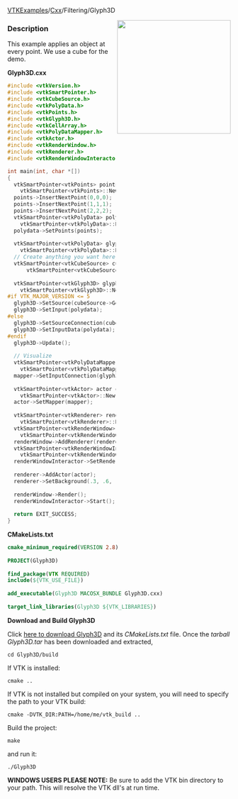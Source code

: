 [VTKExamples](/index/)/[Cxx](/Cxx)/Filtering/Glyph3D

<img align="right" src="https://github.com/lorensen/VTKExamples/blob/gh-pages/Testing/Baseline/Filtering/TestGlyph3D.png?raw=true" width="256" />

### Description
This example applies an object at every point. We use a cube for the demo.

**Glyph3D.cxx**
```c++
#include <vtkVersion.h>
#include <vtkSmartPointer.h>
#include <vtkCubeSource.h>
#include <vtkPolyData.h>
#include <vtkPoints.h>
#include <vtkGlyph3D.h>
#include <vtkCellArray.h>
#include <vtkPolyDataMapper.h>
#include <vtkActor.h>
#include <vtkRenderWindow.h>
#include <vtkRenderer.h>
#include <vtkRenderWindowInteractor.h>

int main(int, char *[])
{
  vtkSmartPointer<vtkPoints> points = 
    vtkSmartPointer<vtkPoints>::New();
  points->InsertNextPoint(0,0,0);
  points->InsertNextPoint(1,1,1);
  points->InsertNextPoint(2,2,2);
  vtkSmartPointer<vtkPolyData> polydata = 
    vtkSmartPointer<vtkPolyData>::New();
  polydata->SetPoints(points);
 
  vtkSmartPointer<vtkPolyData> glyph = 
    vtkSmartPointer<vtkPolyData>::New();
  // Create anything you want here, we will use a cube for the demo.
  vtkSmartPointer<vtkCubeSource> cubeSource = 
      vtkSmartPointer<vtkCubeSource>::New();
 
  vtkSmartPointer<vtkGlyph3D> glyph3D = 
    vtkSmartPointer<vtkGlyph3D>::New();
#if VTK_MAJOR_VERSION <= 5
  glyph3D->SetSource(cubeSource->GetOutput());
  glyph3D->SetInput(polydata);
#else
  glyph3D->SetSourceConnection(cubeSource->GetOutputPort());
  glyph3D->SetInputData(polydata);
#endif
  glyph3D->Update();
    
  // Visualize
  vtkSmartPointer<vtkPolyDataMapper> mapper = 
    vtkSmartPointer<vtkPolyDataMapper>::New();
  mapper->SetInputConnection(glyph3D->GetOutputPort());
 
  vtkSmartPointer<vtkActor> actor = 
    vtkSmartPointer<vtkActor>::New();
  actor->SetMapper(mapper);
 
  vtkSmartPointer<vtkRenderer> renderer = 
    vtkSmartPointer<vtkRenderer>::New();
  vtkSmartPointer<vtkRenderWindow> renderWindow = 
    vtkSmartPointer<vtkRenderWindow>::New();
  renderWindow->AddRenderer(renderer);
  vtkSmartPointer<vtkRenderWindowInteractor> renderWindowInteractor = 
    vtkSmartPointer<vtkRenderWindowInteractor>::New();
  renderWindowInteractor->SetRenderWindow(renderWindow);
 
  renderer->AddActor(actor);
  renderer->SetBackground(.3, .6, .3); // Background color green
 
  renderWindow->Render();
  renderWindowInteractor->Start();
 
  return EXIT_SUCCESS;
}
```
**CMakeLists.txt**
```cmake
cmake_minimum_required(VERSION 2.8)
 
PROJECT(Glyph3D)
 
find_package(VTK REQUIRED)
include(${VTK_USE_FILE})
 
add_executable(Glyph3D MACOSX_BUNDLE Glyph3D.cxx)
 
target_link_libraries(Glyph3D ${VTK_LIBRARIES})
```

**Download and Build Glyph3D**

Click [here to download Glyph3D](https://github.com/lorensen/VTKWikiExamplesTarballs/raw/master/Glyph3D.tar) and its *CMakeLists.txt* file.
Once the *tarball Glyph3D.tar* has been downloaded and extracted,
```
cd Glyph3D/build 
```
If VTK is installed:
```
cmake ..
```
If VTK is not installed but compiled on your system, you will need to specify the path to your VTK build:
```
cmake -DVTK_DIR:PATH=/home/me/vtk_build ..
```
Build the project:
```
make
```
and run it:
```
./Glyph3D
```
**WINDOWS USERS PLEASE NOTE:** Be sure to add the VTK bin directory to your path. This will resolve the VTK dll's at run time.

